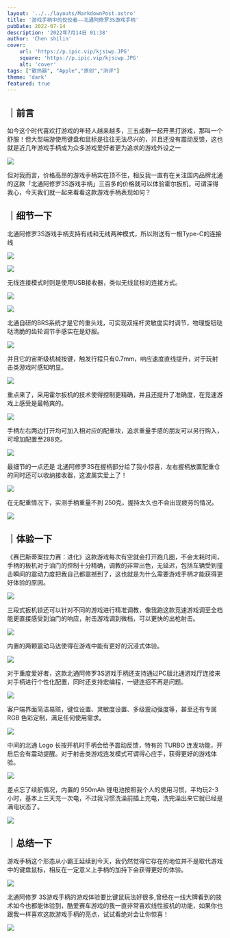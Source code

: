```yaml
---
layout: '../../layouts/MarkdownPost.astro'
title: '游戏手柄中的佼佼者——北通阿修罗3S游戏手柄'
pubDate: 2022-07-14
description: '2022年7月14日 01:38'
author: 'Chen shilin'
cover:
    url: 'https://p.ipic.vip/kjsiwp.JPG'
    square: 'https://p.ipic.vip/kjsiwp.JPG'
    alt: 'cover'
tags: ["散热器", "Apple","原创","测评"] 
theme: 'dark'
featured: true
---
```




## ｜前言

如今这个时代喜欢打游戏的年轻人越来越多，三五成群一起开黑打游戏，那叫一个舒服！但大型端游使用键盘和鼠标是往往无法尽兴的，并且还没有震动反馈，这也就是近几年游戏手柄成为众多游戏爱好者更为追求的游戏外设之一

![](https://zaaap-1254235226.cos.ap-guangzhou.myqcloud.com/long_pic/2022/07/14/20220714190301660.jpg?size=6000x3376&imageMogr2/format/jpeg/quality/60)

但对我而言，价格高昂的游戏手柄实在顶不住，相反我一直有在关注国内品牌北通的这款「北通阿修罗3S游戏手柄」三百多的价格就可以体验霍尔扳机，可谓深得我心，今天我们就一起来看看这款游戏手柄表现如何？

## ｜细节一下

北通阿修罗3S游戏手柄支持有线和无线两种模式，所以附送有一根Type-C的连接线

![](https://zaaap-1254235226.cos.ap-guangzhou.myqcloud.com/long_pic/2022/07/14/20220714190300194.jpg?size=6000x3376&imageMogr2/format/jpeg/quality/60)

![](https://zaaap-1254235226.cos.ap-guangzhou.myqcloud.com/long_pic/2022/07/14/20220714190301753.jpg?size=6000x3376&imageMogr2/format/jpeg/quality/60)

无线连接模式时则是使用USB接收器，类似无线鼠标的连接方式。

![](https://zaaap-1254235226.cos.ap-guangzhou.myqcloud.com/long_pic/2022/07/14/20220714190259486.jpg?size=6000x3376&imageMogr2/format/jpeg/quality/60)

![](https://zaaap-1254235226.cos.ap-guangzhou.myqcloud.com/long_pic/2022/07/14/20220714190302544.jpg?size=6000x3376&imageMogr2/format/jpeg/quality/60)

北通自研的BRS系统才是它的重头戏，可实现双摇杆灵敏度实时调节，物理旋钮哒哒清脆的齿轮调节手感实在是舒服。

![](https://zaaap-1254235226.cos.ap-guangzhou.myqcloud.com/long_pic/2022/07/14/20220714190304815.jpg?size=6000x3376&imageMogr2/format/jpeg/quality/60)

并且它的宙斯级机械按键，触发行程只有0.7mm，响应速度直线提升，对于玩射击类游戏时感知明显。

![](https://zaaap-1254235226.cos.ap-guangzhou.myqcloud.com/long_pic/2022/07/14/2022071419025971.jpg?size=6000x3376&imageMogr2/format/jpeg/quality/60)

重点来了，采用霍尔扳机的技术使得控制更精确，并且还提升了准确度，在竞速游戏上感受是最畅爽的。

![](https://zaaap-1254235226.cos.ap-guangzhou.myqcloud.com/long_pic/2022/07/14/20220714190303219.jpg?size=6000x3376&imageMogr2/format/jpeg/quality/60)

手柄左右两边打开均可加入相对应的配重块，追求重量手感的朋友可以另行购入，可增加配置至288克。

![](https://zaaap-1254235226.cos.ap-guangzhou.myqcloud.com/long_pic/2022/07/14/20220714190302822.jpg?size=6000x3376&imageMogr2/format/jpeg/quality/60)

最细节的一点还是 北通阿修罗3S在握柄部分给了我小惊喜，左右握柄放置配重仓的同时还可以收纳接收器，这波属实爱上了！

![](https://zaaap-1254235226.cos.ap-guangzhou.myqcloud.com/long_pic/2022/07/14/20220714190259249.jpg?size=6000x3376&imageMogr2/format/jpeg/quality/60)

在无配重情况下，实测手柄重量不到 250克，握持太久也不会出现疲劳的情况。

![](https://zaaap-1254235226.cos.ap-guangzhou.myqcloud.com/long_pic/2022/07/14/20220714190300492.jpg?size=5640x3173&imageMogr2/format/jpeg/quality/60)

## ｜体验一下

《赛巴斯蒂案拉力赛：进化》这款游戏每次有空就会打开跑几圈，不会太耗时间，手柄的板机对于油门的控制十分精确，调教的非常出色，无延迟，包括车辆受到撞击瞬间的震动力度把我自己都震撼到了，这也就是为什么需要游戏手柄才能获得更好体验的原因。

![](https://zaaap-1254235226.cos.ap-guangzhou.myqcloud.com/long_pic/2022/07/14/20220714190300989.jpg?size=6000x3376&imageMogr2/format/jpeg/quality/60)

三段式扳机锁还可以针对不同的游戏进行精准调教，像我跑这款竞速游戏调至全档能更直接感受到油门的响应，射击游戏调到微档，可以更快的出枪射击。

![](https://zaaap-1254235226.cos.ap-guangzhou.myqcloud.com/long_pic/2022/07/14/20220714190302917.jpg?size=6000x3376&imageMogr2/format/jpeg/quality/60)

内置的两颗震动马达使得在游戏中能有更好的沉浸式体验。

![](https://zaaap-1254235226.cos.ap-guangzhou.myqcloud.com/long_pic/2022/07/14/20220714190300451.jpg?size=6000x3376&imageMogr2/format/jpeg/quality/60)

对于重度爱好者，这款北通阿修罗3S游戏手柄还支持通过PC版北通游戏厅连接来对手柄进行个性化配置，同时还支持宏编程，一键连招不再是问题。

![](https://zaaap-1254235226.cos.ap-guangzhou.myqcloud.com/long_pic/2022/07/14/20220714190259614.jpg?size=2880x1720&imageMogr2/format/jpeg/quality/60)

客户端界面简洁易赅，键位设置、灵敏度设置、多级震动强度等，甚至还有专属 RGB 色彩定制，满足任何使用需求。

![](https://zaaap-1254235226.cos.ap-guangzhou.myqcloud.com/long_pic/2022/07/14/20220714190259339.jpg?size=2600x1500&imageMogr2/format/jpeg/quality/60)

中间的北通 Logo 长按开机时手柄会给予震动反馈，特有的 TURBO 连发功能，开启后会有震动提醒。对于射击类游戏连发模式可谓得心应手，获得更好的游戏体验。

![](https://zaaap-1254235226.cos.ap-guangzhou.myqcloud.com/long_pic/2022/07/14/20220714190259507.jpg?size=3679x2070&imageMogr2/format/jpeg/quality/60)

差点忘了续航情况，内置的 950mAh 锂电池按照我个人的使用习惯，平均玩2-3小时，基本上三天充一次电，不过我习惯洗澡前插上充电，洗完澡出来它就已经是满电状态了。

![](https://zaaap-1254235226.cos.ap-guangzhou.myqcloud.com/long_pic/2022/07/14/20220714190303911.jpg?size=6000x3376&imageMogr2/format/jpeg/quality/60)

## ｜总结一下

游戏手柄这个形态从小霸王延续到今天，我仍然觉得它存在的地位并不是取代游戏中的键盘鼠标，相反在一定意义上手柄的加持下会获得更好的体验。

![](https://zaaap-1254235226.cos.ap-guangzhou.myqcloud.com/long_pic/2022/07/14/20220714190302591.jpg?size=6000x3376&imageMogr2/format/jpeg/quality/60)

北通阿修罗 3S游戏手柄的游戏体验要比键鼠玩法好很多,曾经在一线大牌看到的技术如今也都能体验到，酷爱赛车游戏的我一直非常喜欢线性扳机的功能，如果你也跟我一样喜欢这款游戏手柄的亮点，试试看绝对会让你惊喜！

![](https://zaaap-1254235226.cos.ap-guangzhou.myqcloud.com/long_pic/2022/07/14/20220714190300255.jpg?size=6000x3376&imageMogr2/format/jpeg/quality/60)
